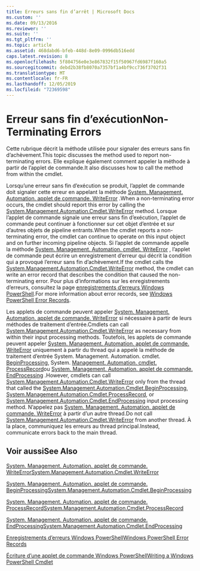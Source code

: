 ```yaml
---
title: Erreurs sans fin d’arrêt | Microsoft Docs
ms.custom: ''
ms.date: 09/13/2016
ms.reviewer: ''
ms.suite: ''
ms.tgt_pltfrm: ''
ms.topic: article
ms.assetid: 468dabd6-bfeb-448d-8e09-0996db516edd
caps.latest.revision: 8
ms.openlocfilehash: 5f804756e0e3e867832f15f50967fd6987f160a5
ms.sourcegitcommit: debd2b38fb8070a7357bf1a4bf9cc736f3702f31
ms.translationtype: MT
ms.contentlocale: fr-FR
ms.lasthandoff: 12/05/2019
ms.locfileid: "72369598"
---
```

# <a name="non-terminating-errors"></a><span data-ttu-id="fb9dc-102">Erreur sans fin d’exécution</span><span class="sxs-lookup"><span data-stu-id="fb9dc-102">Non-Terminating Errors</span></span>

<span data-ttu-id="fb9dc-103">Cette rubrique décrit la méthode utilisée pour signaler des erreurs sans fin d’achèvement.</span><span class="sxs-lookup"><span data-stu-id="fb9dc-103">This topic discusses the method used to report non-terminating errors.</span></span> <span data-ttu-id="fb9dc-104">Elle explique également comment appeler la méthode à partir de l’applet de commande.</span><span class="sxs-lookup"><span data-stu-id="fb9dc-104">It also discusses how to call the method from within the cmdlet.</span></span>

<span data-ttu-id="fb9dc-105">Lorsqu’une erreur sans fin d’exécution se produit, l’applet de commande doit signaler cette erreur en appelant la méthode [System. Management. Automation. applet de commande. WriteError](/dotnet/api/System.Management.Automation.Cmdlet.WriteError) .</span><span class="sxs-lookup"><span data-stu-id="fb9dc-105">When a non-terminating error occurs, the cmdlet should report this error by calling the [System.Management.Automation.Cmdlet.WriteError](/dotnet/api/System.Management.Automation.Cmdlet.WriteError) method.</span></span> <span data-ttu-id="fb9dc-106">Lorsque l’applet de commande signale une erreur sans fin d’exécution, l’applet de commande peut continuer à fonctionner sur cet objet d’entrée et sur d’autres objets de pipeline entrants.</span><span class="sxs-lookup"><span data-stu-id="fb9dc-106">When the cmdlet reports a non-terminating error, the cmdlet can continue to operate on this input object and on further incoming pipeline objects.</span></span> <span data-ttu-id="fb9dc-107">Si l’applet de commande appelle la méthode [System. Management. Automation. cmdlet. WriteError](/dotnet/api/System.Management.Automation.Cmdlet.WriteError) , l’applet de commande peut écrire un enregistrement d’erreur qui décrit la condition qui a provoqué l’erreur sans fin d’achèvement.</span><span class="sxs-lookup"><span data-stu-id="fb9dc-107">If the cmdlet calls the [System.Management.Automation.Cmdlet.WriteError](/dotnet/api/System.Management.Automation.Cmdlet.WriteError) method, the cmdlet can write an error record that describes the condition that caused the non-terminating error.</span></span> <span data-ttu-id="fb9dc-108">Pour plus d’informations sur les enregistrements d’erreurs, consultez la page [enregistrements d’erreurs Windows PowerShell](./windows-powershell-error-records.md).</span><span class="sxs-lookup"><span data-stu-id="fb9dc-108">For more information about error records, see [Windows PowerShell Error Records](./windows-powershell-error-records.md).</span></span>

<span data-ttu-id="fb9dc-109">Les applets de commande peuvent appeler [System. Management. Automation. applet de commande. WriteError](/dotnet/api/System.Management.Automation.Cmdlet.WriteError) si nécessaire à partir de leurs méthodes de traitement d’entrée.</span><span class="sxs-lookup"><span data-stu-id="fb9dc-109">Cmdlets can call [System.Management.Automation.Cmdlet.WriteError](/dotnet/api/System.Management.Automation.Cmdlet.WriteError) as necessary from within their input processing methods.</span></span> <span data-ttu-id="fb9dc-110">Toutefois, les applets de commande peuvent appeler [System. Management. Automation. applet de commande. WriteError](/dotnet/api/System.Management.Automation.Cmdlet.WriteError) uniquement à partir du thread qui a appelé la méthode de traitement d’entrée System. Management. Automation. cmdlet. [BeginProcessing](/dotnet/api/System.Management.Automation.Cmdlet.BeginProcessing), System. [Management. Automation. cmdlet. ProcessRecord](/dotnet/api/System.Management.Automation.Cmdlet.ProcessRecord)ou [System. Management. Automation. applet de commande. EndProcessing](/dotnet/api/System.Management.Automation.Cmdlet.EndProcessing) .</span><span class="sxs-lookup"><span data-stu-id="fb9dc-110">However, cmdlets can call [System.Management.Automation.Cmdlet.WriteError](/dotnet/api/System.Management.Automation.Cmdlet.WriteError) only from the thread that called the [System.Management.Automation.Cmdlet.BeginProcessing](/dotnet/api/System.Management.Automation.Cmdlet.BeginProcessing), [System.Management.Automation.Cmdlet.ProcessRecord](/dotnet/api/System.Management.Automation.Cmdlet.ProcessRecord), or [System.Management.Automation.Cmdlet.EndProcessing](/dotnet/api/System.Management.Automation.Cmdlet.EndProcessing) input processing method.</span></span> <span data-ttu-id="fb9dc-111">N’appelez pas [System. Management. Automation. applet de commande. WriteError](/dotnet/api/System.Management.Automation.Cmdlet.WriteError) à partir d’un autre thread.</span><span class="sxs-lookup"><span data-stu-id="fb9dc-111">Do not call [System.Management.Automation.Cmdlet.WriteError](/dotnet/api/System.Management.Automation.Cmdlet.WriteError) from another thread.</span></span> <span data-ttu-id="fb9dc-112">À la place, communiquez les erreurs au thread principal.</span><span class="sxs-lookup"><span data-stu-id="fb9dc-112">Instead, communicate errors back to the main thread.</span></span>

## <a name="see-also"></a><span data-ttu-id="fb9dc-113">Voir aussi</span><span class="sxs-lookup"><span data-stu-id="fb9dc-113">See Also</span></span>

[<span data-ttu-id="fb9dc-114">System. Management. Automation. applet de commande. WriteError</span><span class="sxs-lookup"><span data-stu-id="fb9dc-114">System.Management.Automation.Cmdlet.WriteError</span></span>](/dotnet/api/System.Management.Automation.Cmdlet.WriteError)

[<span data-ttu-id="fb9dc-115">System. Management. Automation. applet de commande. BeginProcessing</span><span class="sxs-lookup"><span data-stu-id="fb9dc-115">System.Management.Automation.Cmdlet.BeginProcessing</span></span>](/dotnet/api/System.Management.Automation.Cmdlet.BeginProcessing)

[<span data-ttu-id="fb9dc-116">System. Management. Automation. applet de commande. ProcessRecord</span><span class="sxs-lookup"><span data-stu-id="fb9dc-116">System.Management.Automation.Cmdlet.ProcessRecord</span></span>](/dotnet/api/System.Management.Automation.Cmdlet.ProcessRecord)

[<span data-ttu-id="fb9dc-117">System. Management. Automation. applet de commande. EndProcessing</span><span class="sxs-lookup"><span data-stu-id="fb9dc-117">System.Management.Automation.Cmdlet.EndProcessing</span></span>](/dotnet/api/System.Management.Automation.Cmdlet.EndProcessing)

[<span data-ttu-id="fb9dc-118">Enregistrements d’erreurs Windows PowerShell</span><span class="sxs-lookup"><span data-stu-id="fb9dc-118">Windows PowerShell Error Records</span></span>](./windows-powershell-error-records.md)

[<span data-ttu-id="fb9dc-119">Écriture d’une applet de commande Windows PowerShell</span><span class="sxs-lookup"><span data-stu-id="fb9dc-119">Writing a Windows PowerShell Cmdlet</span></span>](./writing-a-windows-powershell-cmdlet.md)
